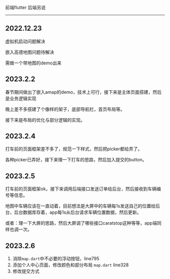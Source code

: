 前端flutter     后端另说

------

## 2022.12.23

虚拟机启动问题解决

嵌入高德地图问题待解决

需做一个带地图的demo出来

## 2023.2.2

春节期间做出了嵌入amap的demo，技术上可行，接下来是主体页面搭建，然后是业务逻辑实现

晚上差不多搭建了个像样的架子，底部导航栏，首页布局等。

接下来是布局的优化与部分逻辑的实现。

## 2023.2.4

打车前的页面框架差不多了，规范一下样式，然后把picker都给弄了。

各种picker已弄好，接下来理一下打车的思路，然后加入提交的button。

## 2023.2.5

打车前的页面框架ok，接下来调用后端接口发送订单给后台，然后接收到车辆编号等信息。

地图中车辆应该在一直动着，目前想法是大屏中的车辆每1s发送自己的位置给后台，后台数据库存着，app每1s从后台请求车辆位置数据，然后更新。

或者：理一下大屏的思路，然后大屏调了哪些接口caratstop这种等等，app端同样也调一次。
## 2023.2.6
1. 消除<code>map.dart</code>中不必要的浮动按钮，line795
2. 添加个人中心页面，修改颜色和部分布局 <code>map.dart</code> line328
3. 修改提交方式

